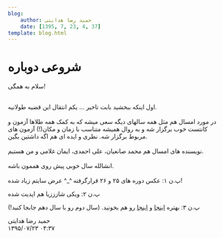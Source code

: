 ```yaml
---
blog:
    author: حمید رضا هدایتی
    date: [1395, 7, 23, 4, 37]
template: blog.html
---
```

# شروعی دوباره

<div class="cnt">
سلام به همگی!<br/><p><br/>اول اینکه ببخشید بابت تاخیر ... یکم انتقال این قضیه طولانیه.<br/><br/>در مورد امسال هم مثل همه سالهای دیگه سعی میشه که به کمک همه طلاها آزمون و کانتست خوب برگزار شه و به روال همیشه متناسب با زمان و مکان(!) آزمون های مربوط برگزار شه. نظری و ایده ای هم اگه داشتین بگین.<br/><br/>نویسنده های امسال هم محمد صانعیان، علی احمدی، ایمان غلامی و من هستیم.<br/><br/>انشالله سال خوبی پیش روی هممون باشه.<br/><br/>پ.ن ۱: عکس دوره های ۲۵ و ۲۶ قرارگرفته ^_^ عرض سایتم زیاد شده!<br/></p>
<p>پ.ن ۲: ویکی شازززیا هم اپدیت شده</p>
<p>پ.ن ۳:
بهتره <a href="http://shaazzz.ir/1392/08/04/%D8%B3%D8%A7%D9%84-%D8%AC%D8%AF%DB%8C%D8%AF" target="_blank">اینجا</a> و <a href="http://shaazzz.ir/1393/06/11/%D9%BE%DB%8C%D8%B4%D9%86%D9%87%D8%A7%D8%AF%D8%A7%D8%AA-%D8%A8%D8%B1%D8%A7%DB%8C-%D8%B9%D9%85%D9%84%DB%8C">اینجا</a> رو هم بخونید. (سال دوم رو با سال دهم جابجا کنید!)</p>
</div>

<div class="blog-info">
    <div class="blog-author">حمید رضا هدایتی</div>
    <div class="blog-date">۱۳۹۵/۰۷/۲۳ ۰۴:۳۷</div>
</div>

